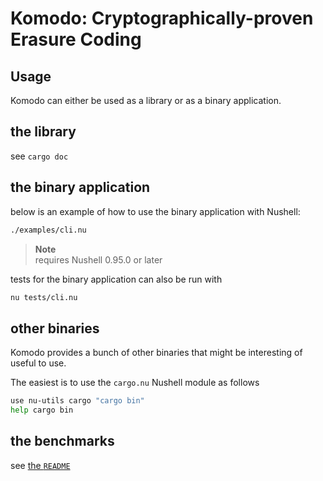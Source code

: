 # Komodo: Cryptographically-proven Erasure Coding

## Usage
Komodo can either be used as a library or as a binary application.

## the library
see `cargo doc`

## the binary application
below is an example of how to use the binary application with Nushell:
```bash
./examples/cli.nu
```

> **Note**  
> requires Nushell 0.95.0 or later

tests for the binary application can also be run with
```bash
nu tests/cli.nu
```

## other binaries
Komodo provides a bunch of other binaries that might be interesting of useful to use.

The easiest is to use the `cargo.nu` Nushell module as follows
```bash
use nu-utils cargo "cargo bin"
help cargo bin
```

## the benchmarks
see [the `README`](benchmarks/README.md)
